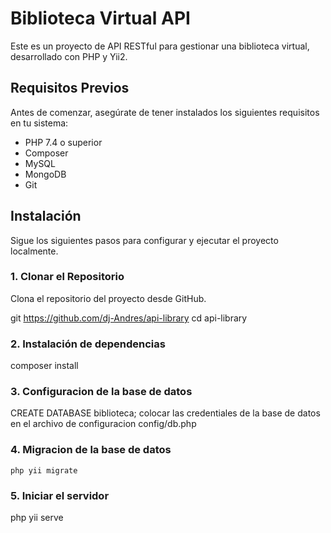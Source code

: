 # Biblioteca Virtual API

Este es un proyecto de API RESTful para gestionar una biblioteca virtual, desarrollado con PHP y Yii2.

## Requisitos Previos

Antes de comenzar, asegúrate de tener instalados los siguientes requisitos en tu sistema:

- PHP 7.4 o superior
- Composer
- MySQL
- MongoDB
- Git

## Instalación

Sigue los siguientes pasos para configurar y ejecutar el proyecto localmente.

### 1. Clonar el Repositorio

Clona el repositorio del proyecto desde GitHub.


git https://github.com/dj-Andres/api-library
cd api-library


### 2. Instalación de dependencias

composer install

### 3. Configuracion de la base de datos
 CREATE DATABASE biblioteca;
 colocar las credentiales de la base de datos en el archivo de configuracion config/db.php

### 4. Migracion de la base de datos
    php yii migrate

### 5. Iniciar el servidor
 php yii serve


